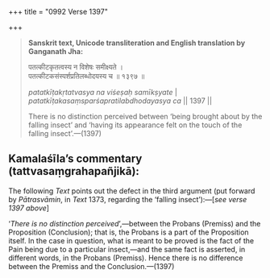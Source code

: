 +++
title = "0992 Verse 1397"

+++
> **Sanskrit text, Unicode transliteration and English translation by Ganganath Jha:** 
>
> पतत्कीटकृतत्वस्य न विशेषः समीक्ष्यते ।  
> पतत्कीटकसंस्पर्शप्रतिलब्धोदयस्य च ॥ १३९७ ॥ 
>
> *patatkīṭakṛtatvasya na viśeṣaḥ samīkṣyate* \|  
> *patatkīṭakasaṃsparśapratilabdhodayasya ca* \|\| 1397 \|\| 
>
> There is no distinction perceived between ‘being brought about by the falling insect’ and ‘having its appearance felt on the touch of the falling insect’.—(1397)



## Kamalaśīla’s commentary (tattvasaṃgrahapañjikā):

The following *Text* points out the defect in the third argument (put forward by *Pātrasvāmin*, in *Text* 1373, regarding the ‘falling insect’):—[*see verse 1397 above*]

‘*There is no distinction perceived*’,—between the Probans (Premiss) and the Proposition (Conclusion); that is, the Probans is a part of the Proposition itself. In the case in question, what is meant to be proved is the fact of the Pain being due to a particular insect,—and the same fact is asserted, in different words, in the Probans (Premiss). Hence there is no difference between the Premiss and the Conclusion.—(1397)


